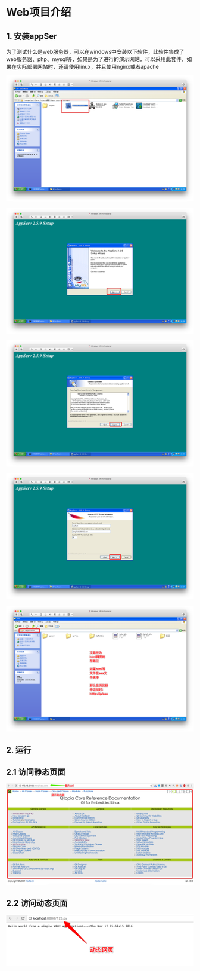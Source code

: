 # Web项目介绍

## 1. 安装appSer

为了测试什么是web服务器，可以在windows中安装以下软件，此软件集成了web服务器、php、mysql等，如果是为了进行的演示网站，可以采用此套件，如果在实际部署网站时，还请使用linux，并且使用nginx或者apache

![](../Images/Snip20160908_16.png)

![](../Images/Snip20160908_17.png)

![](../Images/Snip20160908_18.png)

![](../Images/Snip20160908_19.png)

![](../Images/Snip20160908_20.png)

## 2. 运行

## 2.1 访问静态页面

![](../Images/Snip20160908_21.png)

## 2.2 访问动态页面

![](../Images/Snip20161117_1.png)

